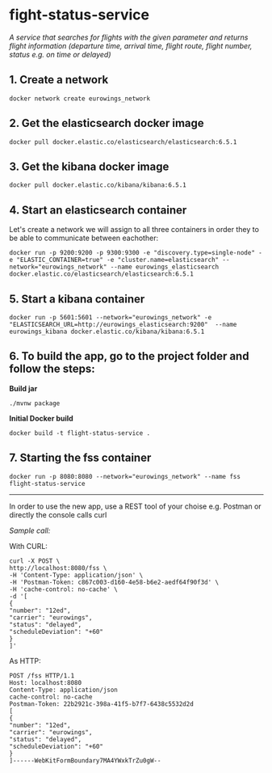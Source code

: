 

# fight-status-service

*A service that searches for flights with the given parameter and returns flight information
(departure time, arrival time, flight route, flight number, status e.g. on time or delayed)*

  

## 1. Create a network

    docker network create eurowings_network

  

 ## 2. Get the elasticsearch docker image

    docker pull docker.elastic.co/elasticsearch/elasticsearch:6.5.1

  

## 3. Get the kibana docker image

	docker pull docker.elastic.co/kibana/kibana:6.5.1

  

## 4. Start an elasticsearch container
Let's create a network we will assign to all three containers in order they to be able to communicate between eachother:

	docker run -p 9200:9200 -p 9300:9300 -e "discovery.type=single-node" -e "ELASTIC_CONTAINER=true" -e "cluster.name=elasticsearch" --network="eurowings_network" --name eurowings_elasticsearch docker.elastic.co/elasticsearch/elasticsearch:6.5.1

  

## 5. Start a kibana container

	docker run -p 5601:5601 --network="eurowings_network" -e "ELASTICSEARCH_URL=http://eurowings_elasticsearch:9200"  --name eurowings_kibana docker.elastic.co/kibana/kibana:6.5.1

  

## 6. To build the app, go to the project folder and follow the steps:

**Build jar**

	./mvnw package

  

**Initial Docker build**

	docker build -t flight-status-service .

  

## 7. Starting the fss container

	docker run -p 8080:8080 --network="eurowings_network" --name fss flight-status-service


---

In order to use the new app, use a REST tool of your choise e.g. Postman or directly the console calls curl  

*Sample call:*

  

With CURL:
	
	curl -X POST \
	http://localhost:8080/fss \
	-H 'Content-Type: application/json' \
	-H 'Postman-Token: c867c003-d160-4e58-b6e2-aedf64f90f3d' \
	-H 'cache-control: no-cache' \
	-d '[
	{
	"number": "12ed",
	"carrier": "eurowings",
	"status": "delayed",
	"scheduleDeviation": "+60"
	}
	]'

  

  

  

As HTTP:

	POST /fss HTTP/1.1
	Host: localhost:8080
	Content-Type: application/json
	cache-control: no-cache
	Postman-Token: 22b2921c-398a-41f5-b7f7-6438c5532d2d
	[
	{
	"number": "12ed",
	"carrier": "eurowings",
	"status": "delayed",
	"scheduleDeviation": "+60"
	}
	]------WebKitFormBoundary7MA4YWxkTrZu0gW--

  